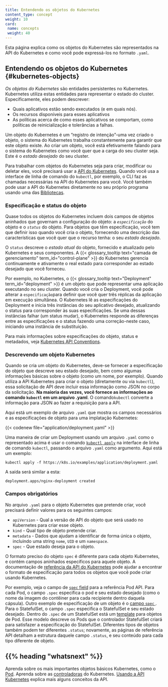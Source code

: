 ```yaml
---
title: Entendendo os objetos do Kubernetes
content_type: concept
weight: 10
card:
 name: concepts
 weight: 40
---
```

<!-- overview -->
Esta página explica como os objetos do Kubernetes são representados na API do Kubernetes e como você pode expressá-los no formato `.yaml`.

<!-- body -->
## Entendendo os objetos do Kubernetes  {#kubernetes-objects}

*Os objetos do Kubernetes* são entidades persistentes no Kubernetes. Kubernetes utiliza estas entidades para representar o estado do cluster. Especificamente, eles podem descrever:

* Quais aplicativos estão sendo executados (e em quais nós).
* Os recursos disponíveis para esses aplicativos
* As políticas acerca de como esses aplicativos se comportam, como políticas de reinicialização e tolerâncias a falhas.

Um objeto do Kubernetes é um “registro de intenção”-uma vez criado o objeto, o sistema do Kubernetes trabalha constantemente para garantir que este objeto existe. Ao criar um objeto, você está efetivamente falando para o sistema do Kubernetes como você quer que a carga do seu cluster seja. Este é o *estado desejado* do seu cluster.

Para trabalhar com objetos do Kubernetes seja para criar, modificar ou deletar eles, você precisará usar a [API do Kubernetes](/docs/concepts/overview/kubernetes-api/). Quando você usa a interface de linha de comando do  `kubectl`, por exemplo, o CLI faz as chamadas necessárias na API do Kubernetes para você. Você também pode usar a API do Kubernetes diretamente no seu próprio programa usando uma das [Bibliotecas](/docs/reference/using-api/client-libraries/). 

### Especificação e status do objeto

Quase todos os objetos do Kubernetes incluem dois campos de objetos aninhados que governam a configuração do objeto: a *`especificação`* do objeto e o *`status`* do objeto. Para objetos que têm especificação, você tem que definir isso quando você cria o objeto, fornecendo uma descrição das características que você quer que o recurso tenha: o seu _estado desejado_.

O `status` descreve o _estado atual_ do objeto, fornecido e atualizado pelo Kubernetes e seus componentes. A {{< glossary_tooltip text="camada de gerenciamento" term_id="control-plane" >}} do Kubernetes gerencia continuamente e ativamente o real estado para corresponder ao estado desejado que você forneceu.

Por exemplo, no Kubernetes, o {{< glossary_tooltip text="Deployment" term_id="deployment" >}} é um objeto que pode representar uma aplicação executando no seu cluster. Quando você cria o Deployment, você pode alterar a `especificação`para definir que você quer três réplicas da aplicação em execução simultânea. O Kubernetes lê as especificações do Deployment e inicia três instâncias do seu aplicativo desejado, atualizando o status  para corresponder às suas especificações. Se uma dessas instâncias falhar (um status mudar), o Kubernetes responde as diferenças entre as especificações e o status fazendo uma correção-neste caso, iniciando uma instância de substituição.

Para mais informações sobre especificações do objeto, status e metadados, veja [Kubernetes API Conventions](https://git.k8s.io/community/contributors/devel/sig-architecture/api-conventions.md).
 
### Descrevendo um objeto Kubernetes

Quando se cria um objeto do Kubernetes, deve-se fornecer a especificação do objeto que descreve seu estado desejado, bem como algumas informações básicas sobre o objeto (como um nome, por exemplo). Quando utiliza a API Kubernetes para criar o objeto (diretamente ou via `kubectl`), essa solicitação de API deve incluir essa informação como JSON no corpo da solicitação. **Na maioria das vezes, você fornece as informações ao comando `kubectl` em um arquivo .yaml**. O comando`kubectl` converte a informação para JSON ao fazer a requisição para a API.

Aqui está um exemplo de arquivo `.yaml` que mostra os campos necessários e as especificações de objeto para uma implatação Kubernetes:

{{< codenew file="application/deployment.yaml" >}}

Uma maneira de criar um Deployment usando um arquivo `.yaml` como o representado acima é usar o comando [`kubectl apply`](/docs/reference/generated/kubectl/kubectl-commands#apply
) na interface de linha de comando `kubectl`, passando o arquivo `.yaml` como argumento. Aqui está um exemplo:

```shell
kubectl apply -f https://k8s.io/examples/application/deployment.yaml
```

A saída será similar a esta:

```
deployment.apps/nginx-deployment created
```

### Campos obrigatórios

No arquivo `.yaml` para o objeto Kubernetes que pretende criar, você precisará definir valores para os seguintes campos:

* `apiVersion` - Qual a versão de API do objeto que será usado no Kubernetes para criar esse objeto.
* `kind` - Qual tipo de objeto pretende criar.
* `metadata` - Dados que ajudam a identificar de forma única o objeto, incluindo uma string `nome`, `UID` e um `namespace`.
* `spec` - Que estado deseja para o objeto.

O formato preciso do objeto `spec` é diferente para cada objeto Kubernetes, e contém campos aninhados específicos para aquele objeto. A documentação de [referência da API do Kubernetes](/docs/reference/kubernetes-api/) pode ajudar a encontrar o formato de especificação para todos os objetos que você pode criar usando Kubernetes. 

Por exemplo, veja o campo de [`spec` field](/docs/reference/kubernetes-api/workload-resources/pod-v1/#PodSpec) para a referência Pod API.
Para cada Pod, o campo `.spec` especifica o pod e seu estado desejado (como o nome da imagem do contêiner para cada recipiente dentro daquela cápsula).
Outro exemplo de especificação de um objeto é o 
[campo `spec` ](/docs/reference/kubernetes-api/workload-resources/stateful-set-v1/#StatefulSetSpec).
Para o StatefulSet, o campo `.spec` especifica o StatefulSet e seu estado desejado.
Dentro do `.spec` de um StatefulSet está um [template](/docs/concepts/workloads/pods/#pod-templates)
para objetos de Pod. Esse modelo descreve os Pods que o controlador StatefulSet criará para 
satisfazer a especificação do StatefulSet. Diferentes tipos de objetos também podem ter diferentes 
`.status`; novamente, as páginas de referência API detalham a estrutura daquele campo `.status`,
e seu conteúdo para cada tipo diferente de objeto.

## {{% heading "whatsnext" %}} 

Aprenda sobre os mais importantes objetos básicos Kubernetes, como o [Pod](/docs/concepts/workloads/pods).
Aprenda sobre as [controladoras](/docs/concepts/architecture/controller/) do Kubernetes.
[Usando a API Kubernetes](/docs/reference/using-api) explica mais alguns conceitos da API.
